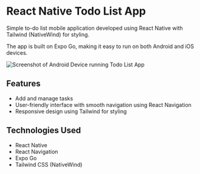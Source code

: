 # React Native Todo List App

Simple to-do list mobile application developed using React Native with Tailwind (NativeWind) for styling. 

The app is built on Expo Go, making it easy to run on both Android and iOS devices.

![Screenshot of Android Device running Todo List App](https://github.com/bdlm-dev/todo-list-app/assets/74147859/0379f396-4f3b-48b6-a0be-26d2711378c1)

## Features

- Add and manage tasks
- User-friendly interface with smooth navigation using React Navigation
- Responsive design using Tailwind for styling

## Technologies Used

- React Native
- React Navigation
- Expo Go
- Tailwind CSS (NativeWind)

